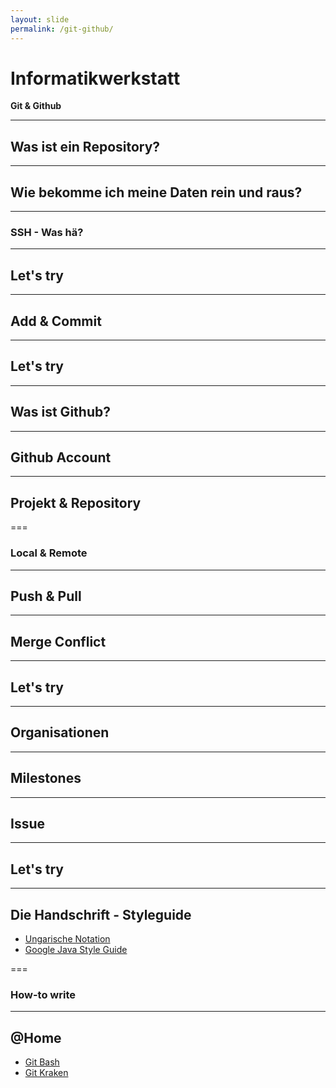 ```yaml
---
layout: slide
permalink: /git-github/
---
```


# Informatikwerkstatt
__Git & Github__

---

## Was ist ein Repository?

---

## Wie bekomme ich meine Daten rein und raus?

---

### SSH - Was hä?

---

## Let's try

---

## Add & Commit

---

## Let's try

---

## Was ist Github?

---

## Github Account

---

## Projekt & Repository

===

### Local & Remote

---

## Push & Pull

---

## Merge Conflict

---

## Let's try

---

## Organisationen

---

## Milestones

---

## Issue

---

## Let's try

---

## Die Handschrift - Styleguide

* [Ungarische Notation](https://de.wikipedia.org/wiki/Ungarische_Notation)
* [Google Java Style Guide](https://google.github.io/styleguide/javaguide.html)

===

### How-to write

---

## @Home

* [Git Bash](https://git-scm.com/downloads)
* [Git Kraken](https://www.gitkraken.com/)
